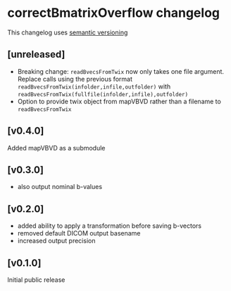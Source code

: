 # correctBmatrixOverflow changelog
This changelog uses [semantic versioning](https://semver.org/)

## [unreleased]
- Breaking change: `readBvecsFromTwix` now only takes one file argument.
Replace calls using the previous format `readBvecsFromTwix(infolder,infile,outfolder)` with `readBvecsFromTwix(fullfile(infolder,infile),outfolder)`
- Option to provide twix object from mapVBVD rather than a filename to `readBvecsFromTwix`

## [v0.4.0]
Added mapVBVD as a submodule

## [v0.3.0]
- also output nominal b-values

## [v0.2.0]
- added ability to apply a transformation before saving b-vectors
- removed default DICOM output basename
- increased output precision

## [v0.1.0]
Initial public release
